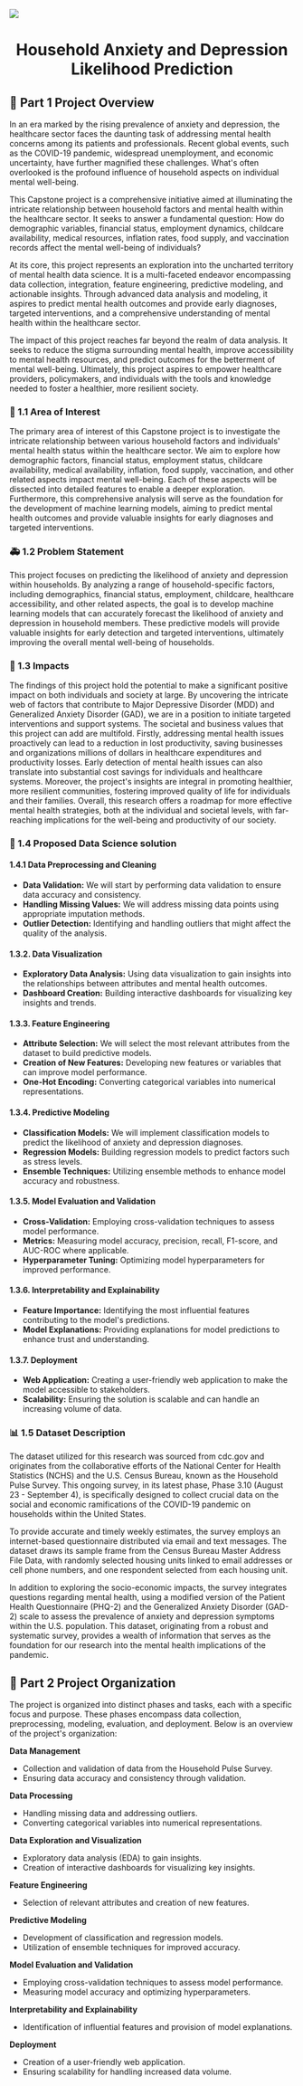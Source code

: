 ![](https://ichef.bbci.co.uk/images/ic/976xn//p03lcphh.jpg.webp)

<div align="center">
  
# Household Anxiety and Depression Likelihood Prediction 

</div>

## 📌 Part 1 Project Overview
In an era marked by the rising prevalence of anxiety and depression, the healthcare sector faces the daunting task of addressing mental health concerns among its patients and professionals. Recent global events, such as the COVID-19 pandemic, widespread unemployment, and economic uncertainty, have further magnified these challenges. 
What's often overlooked is the profound influence of household aspects on individual mental well-being.   

This Capstone project is a comprehensive initiative aimed at illuminating the intricate relationship between household factors and mental health within the healthcare sector. It seeks to answer a fundamental question: How do demographic variables, financial status, employment dynamics, childcare availability, medical resources, inflation rates, 
food supply, and vaccination records affect the mental well-being of individuals? 

At its core, this project represents an exploration into the uncharted territory of mental health data science. It is a multi-faceted endeavor encompassing data collection, integration, feature engineering, predictive modeling, and actionable insights. Through advanced data analysis and modeling, it aspires to predict mental health outcomes 
and provide early diagnoses, targeted interventions, and a comprehensive understanding of mental health within the healthcare sector.

The impact of this project reaches far beyond the realm of data analysis. It seeks to reduce the stigma surrounding mental health, improve accessibility to mental health resources, and predict outcomes for the betterment of mental well-being. Ultimately, this project aspires to empower healthcare providers, policymakers, and individuals with 
the tools and knowledge needed to foster a healthier, more resilient society.

### 🎯 1.1 Area of Interest
The primary area of interest of this Capstone project is to investigate the intricate relationship between various household factors and individuals' mental health status within the healthcare sector. We aim to explore how 
demographic factors, financial status, employment status, childcare availability, medical availability, inflation, food supply, vaccination, and other related aspects impact mental well-being. Each of these aspects will be 
dissected into detailed features to enable a deeper exploration. Furthermore, this comprehensive analysis will serve as the foundation for the development of machine learning models, aiming to predict mental health outcomes 
and provide valuable insights for early diagnoses and targeted interventions.

### 🚑 1.2 Problem Statement

This project focuses on predicting the likelihood of anxiety and depression within households. By analyzing a range of household-specific factors, including demographics, financial status, employment, childcare, healthcare 
accessibility, and other related aspects, the goal is to develop machine learning models that can accurately forecast the likelihood of anxiety and depression in household members. These predictive models will provide valuable 
insights for early detection and targeted interventions, ultimately improving the overall mental well-being of households.

### 🎉 1.3 Impacts

The findings of this project hold the potential to make a significant positive impact on both individuals and society at large. By uncovering the intricate web of factors that contribute to Major Depressive Disorder (MDD) and Generalized Anxiety Disorder (GAD), we are in a position to initiate targeted interventions and support systems. The societal and business values that this project can add are multifold. Firstly, addressing mental health issues proactively can lead to a reduction in lost productivity, saving businesses and organizations millions of dollars in healthcare expenditures and productivity losses. Early detection of mental health issues can also translate into substantial cost savings for individuals and healthcare systems. Moreover, the project's insights are integral in promoting healthier, more resilient communities, fostering improved quality of life for individuals and their families. Overall, this research offers a roadmap for more effective mental health strategies, both at the individual and societal levels, with far-reaching implications for the well-being and productivity of our society.

### 🎢 1.4 Proposed Data Science solution
#### 1.4.1 Data Preprocessing and Cleaning

- **Data Validation:** We will start by performing data validation to ensure data accuracy and consistency.
- **Handling Missing Values:** We will address missing data points using appropriate imputation methods.
- **Outlier Detection:** Identifying and handling outliers that might affect the quality of the analysis.

#### 1.3.2. Data Visualization

- **Exploratory Data Analysis:** Using data visualization to gain insights into the relationships between attributes and mental health outcomes.
- **Dashboard Creation:** Building interactive dashboards for visualizing key insights and trends.

#### 1.3.3. Feature Engineering

- **Attribute Selection:** We will select the most relevant attributes from the dataset to build predictive models.
- **Creation of New Features:** Developing new features or variables that can improve model performance.
- **One-Hot Encoding:** Converting categorical variables into numerical representations.

#### 1.3.4. Predictive Modeling

- **Classification Models:** We will implement classification models to predict the likelihood of anxiety and depression diagnoses.
- **Regression Models:** Building regression models to predict factors such as stress levels.
- **Ensemble Techniques:** Utilizing ensemble methods to enhance model accuracy and robustness.

#### 1.3.5. Model Evaluation and Validation

- **Cross-Validation:** Employing cross-validation techniques to assess model performance.
- **Metrics:** Measuring model accuracy, precision, recall, F1-score, and AUC-ROC where applicable.
- **Hyperparameter Tuning:** Optimizing model hyperparameters for improved performance.

#### 1.3.6. Interpretability and Explainability

- **Feature Importance:** Identifying the most influential features contributing to the model's predictions.
- **Model Explanations:** Providing explanations for model predictions to enhance trust and understanding.

#### 1.3.7. Deployment

- **Web Application:** Creating a user-friendly web application to make the model accessible to stakeholders.
- **Scalability:** Ensuring the solution is scalable and can handle an increasing volume of data.

### 📊 1.5 Dataset Description

The dataset utilized for this research was sourced from cdc.gov and originates from the collaborative efforts of the National Center for Health Statistics (NCHS) and the U.S. Census Bureau, known as the Household Pulse Survey. This ongoing survey, in its latest phase, Phase 3.10 (August 23 - September 4), is specifically designed to collect crucial data on the social and economic ramifications of the COVID-19 pandemic on households within the United States. 

To provide accurate and timely weekly estimates, the survey employs an internet-based questionnaire distributed via email and text messages. The dataset draws its sample frame from the Census Bureau Master Address File Data, with randomly selected housing units linked to email addresses or cell phone numbers, and one respondent selected from each housing unit.

In addition to exploring the socio-economic impacts, the survey integrates questions regarding mental health, using a modified version of the Patient Health Questionnaire (PHQ-2) and the Generalized Anxiety Disorder (GAD-2) scale to assess the prevalence of anxiety and depression symptoms within the U.S. population. This dataset, originating from a robust and systematic survey, provides a wealth of information that serves as the foundation for our research into the mental health implications of the pandemic.


## 📌 Part 2 Project Organization
The project is organized into distinct phases and tasks, each with a specific focus and purpose. These phases encompass data collection, preprocessing, modeling, evaluation, and deployment. Below is an overview of the project's organization:

**Data Management**

- Collection and validation of data from the Household Pulse Survey.
- Ensuring data accuracy and consistency through validation.

**Data Processing**

- Handling missing data and addressing outliers.
- Converting categorical variables into numerical representations.

**Data Exploration and Visualization**

- Exploratory data analysis (EDA) to gain insights.
- Creation of interactive dashboards for visualizing key insights.

**Feature Engineering**

- Selection of relevant attributes and creation of new features.
  
**Predictive Modeling**

- Development of classification and regression models.
- Utilization of ensemble techniques for improved accuracy.

**Model Evaluation and Validation**

- Employing cross-validation techniques to assess model performance.
- Measuring model accuracy and optimizing hyperparameters.

**Interpretability and Explainability**

- Identification of influential features and provision of model explanations.

**Deployment**

- Creation of a user-friendly web application.
- Ensuring scalability for handling increased data volume.
